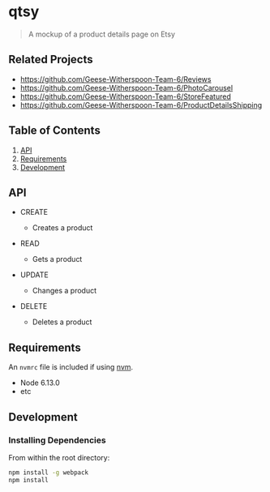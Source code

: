 # qtsy

> A mockup of a product details page on Etsy

## Related Projects

  - https://github.com/Geese-Witherspoon-Team-6/Reviews
  - https://github.com/Geese-Witherspoon-Team-6/PhotoCarousel
  - https://github.com/Geese-Witherspoon-Team-6/StoreFeatured
  - https://github.com/Geese-Witherspoon-Team-6/ProductDetailsShipping

## Table of Contents

1. [API](#api)
1. [Requirements](#requirements)
1. [Development](#development)

## API

- CREATE
  - Creates a product

- READ
  - Gets a product

- UPDATE
  - Changes a product

- DELETE
  - Deletes a product

## Requirements

An `nvmrc` file is included if using [nvm](https://github.com/creationix/nvm).

- Node 6.13.0
- etc

## Development

### Installing Dependencies

From within the root directory:

```sh
npm install -g webpack
npm install
```




